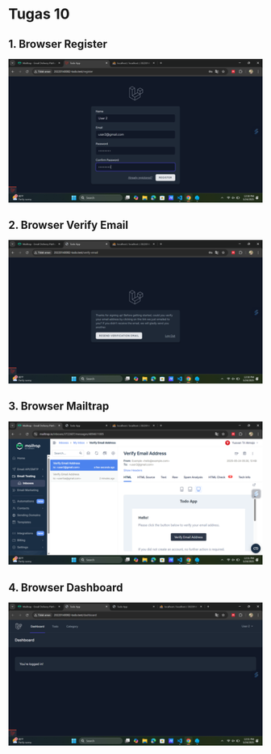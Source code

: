 # Tugas 10

## 1. Browser Register
![alt text](screenshot/tugas10/mailtrapRegister.png)

## 2. Browser Verify Email
![alt text](screenshot/tugas10/mailtrapVerifyEmail.png)

## 3. Browser Mailtrap
![alt text](screenshot/tugas10/mailtrapMailtrap.png)

## 4. Browser Dashboard
![alt text](screenshot/tugas10/mailtrapDashboard.png)